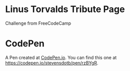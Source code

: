 # Linus Torvalds Tribute Page
Challenge from FreeCodeCamp

# CodePen
A Pen created at [CodePen.io](https://codepen.io). You can find this one at https://codepen.io/stevensdotb/pen/rzBYgR.

 
